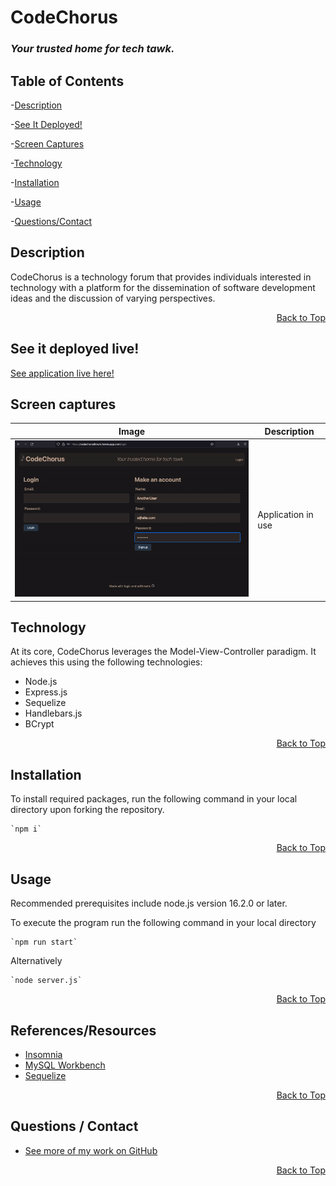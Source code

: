  <h1 id="project-title">CodeChorus</h1>
 <h3 style="font-style:italic">Your trusted home for tech tawk.</h3>
 
<!-- ![GitHub license](https://img.shields.io/badge/license-MIT-blue.svg) -->

<h2 id="table-contents">Table of Contents</h2>

-[Description](#project-desc)

-[See It Deployed!](#project-live)

-[Screen Captures](#project-captures)

-[Technology](#project-tech)

-[Installation](#project-inst)

-[Usage](#project-usage)

-[Questions/Contact](#project-contact)

<!-- -[References](#project-ref) -->

<h2 id="project-desc">Description</h2>

CodeChorus is a technology forum that provides individuals interested in technology with a platform for the dissemination of software development ideas and the discussion of varying perspectives.  

<p style='text-align: right;'><a href="#project-title">Back to Top</a></p>

<h2 id="project-live">See it deployed live!</h2>

[See application live here!](https://codechorusforum.herokuapp.com/)

<h2 id="project-captures">Screen captures</h2>

| Image | Description |
| --- | ----------- |
|  ![Code Chorus](./public/icons/codechorus.gif) | Application in use |


<h2 id="project-tech">Technology</h2>

At its core, CodeChorus leverages the Model-View-Controller paradigm. It achieves this using the following technologies:

- Node.js
- Express.js
- Sequelize
- Handlebars.js
- BCrypt


<p style='text-align: right;'><a href="#project-title">Back to Top</a></p>

<h2 id="project-inst">Installation</h2>

To install required packages, run the following command in your local directory upon forking the repository.

    `npm i`

<p style='text-align: right;'><a href="#project-title">Back to Top</a></p>

<h2 id="project-usage">Usage</h2>
Recommended prerequisites include node.js version 16.2.0 or later. 

To execute the program run the following command in your local directory

    `npm run start`

Alternatively
    
    `node server.js`

<p style='text-align: right;'><a href="#project-title">Back to Top</a></p>

<h2 id="project-ref">References/Resources</h2> 

- [Insomnia](https://insomnia.rest/download)
- [MySQL Workbench](https://www.mysql.com/products/workbench/)
- [Sequelize](https://sequelize.org/docs/v6/category/core-concepts/)


<p style='text-align: right;'><a href="#project-title">Back to Top</a></p>

<h2 id="project-contact">Questions / Contact</h2>

- [See more of my work on GitHub](https://github.com/mcjbyday) 

<p style='text-align: right;'><a href="#project-title">Back to Top</a></p>




